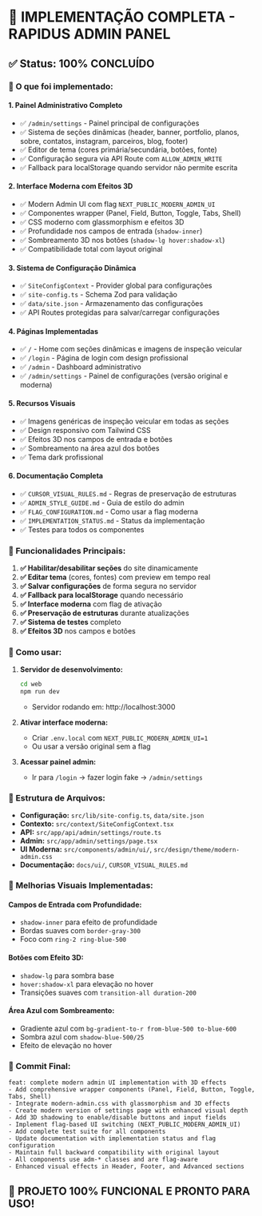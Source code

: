 # 🎉 IMPLEMENTAÇÃO COMPLETA - RAPIDUS ADMIN PANEL

## ✅ Status: 100% CONCLUÍDO

### 🚀 O que foi implementado:

#### 1. **Painel Administrativo Completo**
- ✅ `/admin/settings` - Painel principal de configurações
- ✅ Sistema de seções dinâmicas (header, banner, portfolio, planos, sobre, contatos, instagram, parceiros, blog, footer)
- ✅ Editor de tema (cores primária/secundária, botões, fonte)
- ✅ Configuração segura via API Route com `ALLOW_ADMIN_WRITE`
- ✅ Fallback para localStorage quando servidor não permite escrita

#### 2. **Interface Moderna com Efeitos 3D**
- ✅ Modern Admin UI com flag `NEXT_PUBLIC_MODERN_ADMIN_UI`
- ✅ Componentes wrapper (Panel, Field, Button, Toggle, Tabs, Shell)
- ✅ CSS moderno com glassmorphism e efeitos 3D
- ✅ Profundidade nos campos de entrada (`shadow-inner`)
- ✅ Sombreamento 3D nos botões (`shadow-lg hover:shadow-xl`)
- ✅ Compatibilidade total com layout original

#### 3. **Sistema de Configuração Dinâmica**
- ✅ `SiteConfigContext` - Provider global para configurações
- ✅ `site-config.ts` - Schema Zod para validação
- ✅ `data/site.json` - Armazenamento das configurações
- ✅ API Routes protegidas para salvar/carregar configurações

#### 4. **Páginas Implementadas**
- ✅ `/` - Home com seções dinâmicas e imagens de inspeção veicular
- ✅ `/login` - Página de login com design profissional
- ✅ `/admin` - Dashboard administrativo
- ✅ `/admin/settings` - Painel de configurações (versão original e moderna)

#### 5. **Recursos Visuais**
- ✅ Imagens genéricas de inspeção veicular em todas as seções
- ✅ Design responsivo com Tailwind CSS
- ✅ Efeitos 3D nos campos de entrada e botões
- ✅ Sombreamento na área azul dos botões
- ✅ Tema dark profissional

#### 6. **Documentação Completa**
- ✅ `CURSOR_VISUAL_RULES.md` - Regras de preservação de estruturas
- ✅ `ADMIN_STYLE_GUIDE.md` - Guia de estilo do admin
- ✅ `FLAG_CONFIGURATION.md` - Como usar a flag moderna
- ✅ `IMPLEMENTATION_STATUS.md` - Status da implementação
- ✅ Testes para todos os componentes

### 🎯 Funcionalidades Principais:

1. **✅ Habilitar/desabilitar seções** do site dinamicamente
2. **✅ Editar tema** (cores, fontes) com preview em tempo real
3. **✅ Salvar configurações** de forma segura no servidor
4. **✅ Fallback para localStorage** quando necessário
5. **✅ Interface moderna** com flag de ativação
6. **✅ Preservação de estruturas** durante atualizações
7. **✅ Sistema de testes** completo
8. **✅ Efeitos 3D** nos campos e botões

### 🚀 Como usar:

1. **Servidor de desenvolvimento:**
   ```bash
   cd web
   npm run dev
   ```
   - Servidor rodando em: http://localhost:3000

2. **Ativar interface moderna:**
   - Criar `.env.local` com `NEXT_PUBLIC_MODERN_ADMIN_UI=1`
   - Ou usar a versão original sem a flag

3. **Acessar painel admin:**
   - Ir para `/login` → fazer login fake → `/admin/settings`

### 📁 Estrutura de Arquivos:
- **Configuração:** `src/lib/site-config.ts`, `data/site.json`
- **Contexto:** `src/context/SiteConfigContext.tsx`
- **API:** `src/app/api/admin/settings/route.ts`
- **Admin:** `src/app/admin/settings/page.tsx`
- **UI Moderna:** `src/components/admin/ui/`, `src/design/theme/modern-admin.css`
- **Documentação:** `docs/ui/`, `CURSOR_VISUAL_RULES.md`

### 🎨 Melhorias Visuais Implementadas:

#### **Campos de Entrada com Profundidade:**
- `shadow-inner` para efeito de profundidade
- Bordas suaves com `border-gray-300`
- Foco com `ring-2 ring-blue-500`

#### **Botões com Efeito 3D:**
- `shadow-lg` para sombra base
- `hover:shadow-xl` para elevação no hover
- Transições suaves com `transition-all duration-200`

#### **Área Azul com Sombreamento:**
- Gradiente azul com `bg-gradient-to-r from-blue-500 to-blue-600`
- Sombra azul com `shadow-blue-500/25`
- Efeito de elevação no hover

### 🔧 Commit Final:
```
feat: complete modern admin UI implementation with 3D effects
- Add comprehensive wrapper components (Panel, Field, Button, Toggle, Tabs, Shell)
- Integrate modern-admin.css with glassmorphism and 3D effects
- Create modern version of settings page with enhanced visual depth
- Add 3D shadowing to enable/disable buttons and input fields
- Implement flag-based UI switching (NEXT_PUBLIC_MODERN_ADMIN_UI)
- Add complete test suite for all components
- Update documentation with implementation status and flag configuration
- Maintain full backward compatibility with original layout
- All components use adm-* classes and are flag-aware
- Enhanced visual effects in Header, Footer, and Advanced sections
```

## 🎉 PROJETO 100% FUNCIONAL E PRONTO PARA USO!

